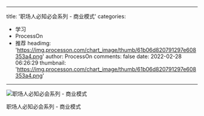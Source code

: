 
---
title: '职场人必知必会系列 - 商业模式'
categories: 
 - 学习
 - ProcessOn
 - 推荐
headimg: 'https://img.processon.com/chart_image/thumb/61b06d820791297e608353a4.png'
author: ProcessOn
comments: false
date: 2022-02-28 06:26:29
thumbnail: 'https://img.processon.com/chart_image/thumb/61b06d820791297e608353a4.png'
---

<div>   
<img class="thumb" alt="职场人必知必会系列 - 商业模式" src="https://img.processon.com/chart_image/thumb/61b06d820791297e608353a4.png" referrerpolicy="no-referrer">
<p>职场人必知必会系列 - 商业模式</p>  
</div>
            